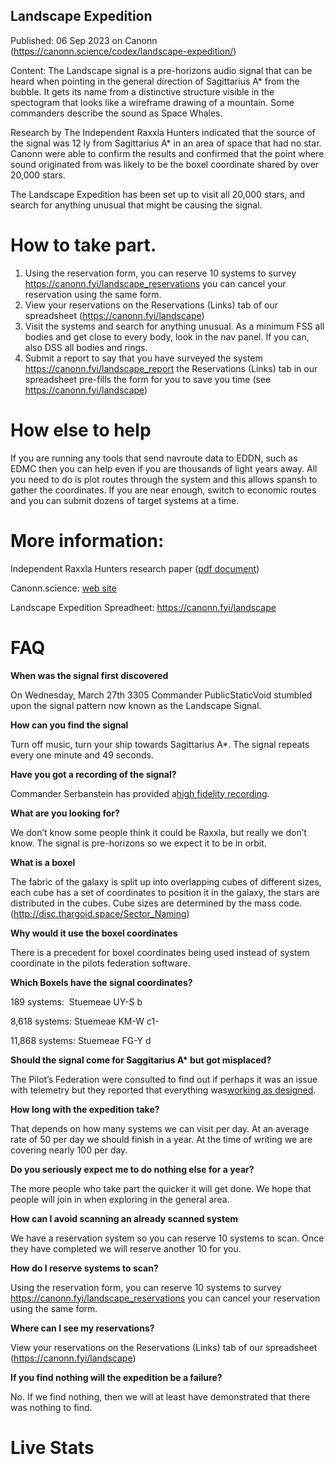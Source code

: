 ## Landscape Expedition

Published: 06 Sep 2023 on Canonn (https://canonn.science/codex/landscape-expedition/)

Content: The Landscape signal is a pre-horizons audio signal that can be heard when pointing in the general direction of Sagittarius A\* from the bubble. It gets its name from a distinctive structure visible in the spectogram that looks like a wireframe drawing of a mountain. Some commanders describe the sound as Space Whales.

Research by The Independent Raxxla Hunters indicated that the source of the signal was 12 ly from Sagittarius A\* in an area of space that had no star. Canonn were able to confirm the results and confirmed that the point where sound originated from was likely to be the boxel coordinate shared by over 20,000 stars.

The Landscape Expedition has been set up to visit all 20,000 stars, and search for anything unusual that might be causing the signal.

# How to take part. 

1. Using the reservation form, you can reserve 10 systems to survey https://canonn.fyi/landscape_reservations you can cancel your reservation using the same form.
2. View your reservations on the Reservations (Links) tab of our spreadsheet (https://canonn.fyi/landscape)
3. Visit the systems and search for anything unusual. As a minimum FSS all bodies and get close to every body, look in the nav panel. If you can, also DSS all bodies and rings.
4. Submit a report to say that you have surveyed the system https://canonn.fyi/landscape_report the Reservations (Links) tab in our spreadsheet pre-fills the form for you to save you time (see https://canonn.fyi/landscape)

# How else to help

If you are running any tools that send navroute data to EDDN, such as EDMC then you can help even if you are thousands of light years away. All you need to do is plot routes through the system and this allows spansh to gather the coordinates. If you are near enough, switch to economic routes and you can submit dozens of target systems at a time. 

# More information:

Independent Raxxla Hunters research paper ([pdf document](https://drive.google.com/file/d/13hHd1UzZWEksJc-GkbmZO08DLRFEFPiV/view))

Canonn.science:  [web site](https://canonn.science/codex/cartographics/the-landscape-signal)

Landscape Expedition Spreadheet: https://canonn.fyi/landscape

# FAQ

**When was the signal first discovered**

On Wednesday, March 27th 3305 Commander PublicStaticVoid stumbled upon the signal pattern now known as the Landscape Signal.

**How can you find the signal**

Turn off music, turn your ship towards Sagittarius A\*. The signal repeats every one minute and 49 seconds. 

**Have you got a recording of the signal?**

Commander Serbanstein has provided a[high fidelity recording](https://drive.google.com/file/d/1cotsC4YqbEyznpf0RnTFs4NtGVl4I3bc/view?usp=drive_link).

**What are you looking for?**

We don’t know some people think it could be Raxxla, but really we don’t know. The signal is pre-horizons so we expect it to be in orbit. 

**What is a boxel**

The fabric of the galaxy is split up into overlapping cubes of different sizes, each cube has a set of coordinates to position it in the galaxy, the stars are distributed in the cubes. Cube sizes are determined by the mass code. (http://disc.thargoid.space/Sector_Naming)

**Why would it use the boxel coordinates**

There is a precedent for boxel coordinates being used instead of system coordinate in the pilots federation software.

**Which Boxels have the signal coordinates?**

189 systems:  Stuemeae UY-S b    

8,618 systems: Stuemeae KM-W c1-

11,868 systems: Stuemeae FG-Y d

**Should the signal come for Saggitarius A\* but got misplaced?**

The Pilot’s Federation were consulted to find out if perhaps it was an issue with telemetry but they reported that everything was[working as designed](https://issues.frontierstore.net/issue-detail/446).

**How long with the expedition take?**

That depends on how many systems we can visit per day. At an average rate of 50 per day we should finish in a year. At the time of writing we are covering nearly 100 per day. 

**Do you seriously expect me to do nothing else for a year?**

The more people who take part the quicker it will get done. We hope that people will join in when exploring in the general area.

**How can I avoid scanning an already scanned system**

We have a reservation system so you can reserve 10 systems to scan. Once they have completed we will reserve another 10 for you.

**How do I reserve systems to scan?**

Using the reservation form, you can reserve 10 systems to survey https://canonn.fyi/landscape_reservations you can cancel your reservation using the same form.

**Where can I see my reservations?**

View your reservations on the Reservations (Links) tab of our spreadsheet (https://canonn.fyi/landscape)

**If you find nothing will the expedition be a failure?**

No. If we find nothing, then we will at least have demonstrated that there was nothing to find.

# Live Stats